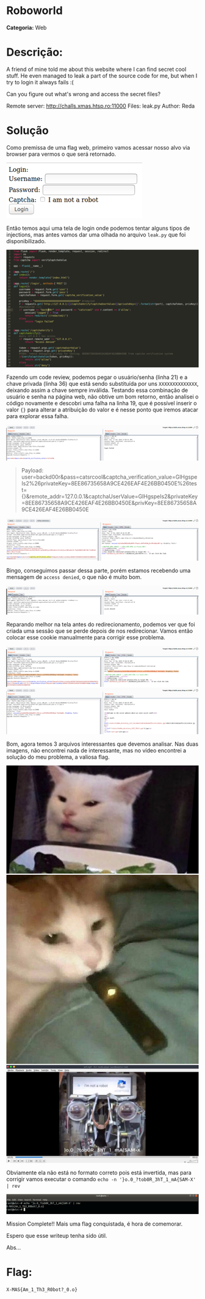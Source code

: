 # Roboworld

**Categoria:** Web

# Descrição:
A friend of mine told me about this website where I can find secret cool stuff. He even managed to leak a part of the source code for me, but when I try to login it always fails :(

Can you figure out what's wrong and access the secret files?

Remote server: http://challs.xmas.htsp.ro:11000
Files: leak.py
Author: Reda


# Solução
Como premissa de uma flag web, primeiro vamos acessar nosso alvo via browser para vermos o que será retornado.

![Login](print1_login.png)

Então temos aqui uma tela de login onde podemos tentar alguns tipos de injections, mas antes vamos dar uma olhada no arquivo `leak.py` que foi disponibilizado.

![Leak](print2-leak.py.png)

Fazendo um code review, podemos pegar o usuário/senha (linha 21) e a chave privada (linha 36) que está sendo substituída por uns `XXXXXXXXXXXXXX`, deixando assim a chave sempre inválida. Testando essa combinação de usuário e senha na página web, não obtive um bom retorno, então analisei o código novamente e descobri uma falha na linha 19, que é possível inserir o valor `{}` para alterar a atribuição do valor e é nesse ponto que iremos atacar para explorar essa falha.

![Login Failed](print3-login-burp.png)

> Payload: 
user=backd00r&pass=catsrcool&captcha_verification_value=GlHgspeIs2%26privateKey=8EE86735658A9CE426EAF4E26BB0450E%26test={}&remote_addr=127.0.0.1&captchaUserValue=GlHgspeIs2&privateKey=8EE86735658A9CE426EAF4E26BB0450E&privKey=8EE86735658A9CE426EAF4E26BB0450E

![paylaod](print4-burp-payload.png)

Bingo, conseguimos passar dessa parte, porém estamos recebendo uma mensagem de `access denied`, o que não é muito bom. 

![Access Denied](print5-burp-access-denied.png)

Reparando melhor na tela antes do redirecionamento, podemos ver que foi criada uma sessão que se perde depois de nos redirecionar. Vamos então colocar esse cookie manualmente para corrigir esse problema.

![cookie](print6-burp-cookie.png)
![files](print7-burp-secret.png)

Bom, agora temos 3 arquivos interessantes que devemos analisar.  Nas duas imagens, não encontrei nada de interessante, mas no vídeo encontrei a solução do meu problema, a valiosa flag.

![img1](2.jpg)
![img2](098c533dc5420628a9f51c1911198c4c.jpg)
![video](print7-wtf.mp4.png)

Obviamente ela não está no formato correto pois está invertida, mas para corrigir vamos executar o comando `echo -n '}o.0_?tob0R_3hT_1_mA{SAM-X' | rev`

![Flag](print8-flag.png)

Mission Complete!! Mais uma flag conquistada, é hora de comemorar.

Espero que esse writeup tenha sido útil.

Abs...


# Flag: 
```X-MAS{Am_1_Th3_R0bot?_0.o}```
